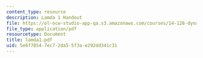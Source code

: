 ```yaml
---
content_type: resource
description: Lamda 1 Handout
file: https://ol-ocw-studio-app-qa.s3.amazonaws.com/courses/14-128-dynamic-optimization-economic-applications-recursive-methods-spring-2003/5e6f78547ec72da55f3ae292dd341c31_lamda1.pdf
file_type: application/pdf
resourcetype: Document
title: lamda1.pdf
uid: 5e6f7854-7ec7-2da5-5f3a-e292dd341c31
---
```

